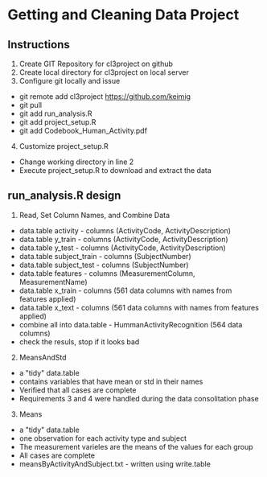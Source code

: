 # Getting and Cleaning Data Project 

## Instructions
1. Create GIT Repository for cl3project on github
2. Create local directory for cl3project on local server
3. Configure git locally and issue
  * git remote add cl3project https://github.com/keimig
  * git pull
  * git add run_analysis.R
  * git add project_setup.R
  * git add Codebook_Human_Activity.pdf
4. Customize project_setup.R
  * Change working directory in line 2
  * Execute project_setup.R to download and extract the data

## run_analysis.R design
1. Read, Set Column Names, and Combine Data 
  * data.table activity        - columns (ActivityCode, ActivityDescription)
  * data.table y_train         - columns (ActivityCode, ActivityDescription)
  * data.table y_test          - columns (ActivityCode, ActivityDescription)
  * data.table subject_train   - columns (SubjectNumber)
  * data.table subject_test    - columns (SubjectNumber)
  * data.table features        - columns (MeasurementColumn, MeasurementName)
  * data.table x_train         - columns (561 data columns with names from features applied)
  * data.table x_text          - columns (561 data columns with names from features applied)
  * combine all into data.table - HummanActivityRecognition (564 data columns)
  * check the resuls, stop if it looks bad
2. MeansAndStd 
  * a "tidy" data.table 
  * contains variables that have mean or std in their names 
  * Verified that all cases are complete
  * Requirements 3 and 4 were handled during the data consolitation phase 
3. Means
  * a "tidy" data.table 
  * one observation for each activity type and subject
  * The measurement varieles are the means of the values for each group
  * All cases are complete
  * meansByActivityAndSubject.txt - written using write.table 
